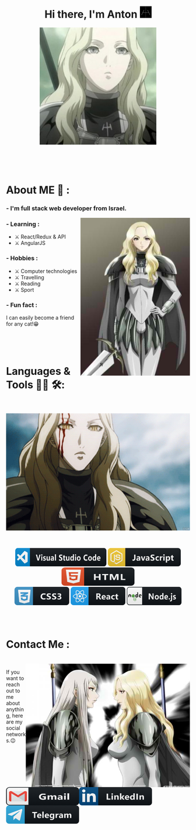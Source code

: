 <h1 align="center">Hi there, I'm Anton <img src="https://github.com/TaskForce73/TaskForce73/blob/main/testFolder/download.png" alt="Claymore" height="32" width="32" /></h1>
<p align="center"><img src="https://github.com/TaskForce73/TaskForce73/blob/main/testFolder/opening.JPG" alt="Teresa Of The Faint Smile" height="320" width="320"/></p>


</br>
</br>
</br>


# About ME 💬 :

### - I'm full stack web developer from Israel.

<img hight="200" width="300" alt="GIF" align="right" src="https://github.com/TaskForce73/TaskForce73/blob/main/testFolder/IMG_3704.JPG">

### - Learning :
- ⚔ React/Redux & API
- ⚔ AngularJS

### - Hobbies : 
- ⚔ Computer technologies
- ⚔ Travelling 
- ⚔ Reading 
- ⚔ Sport

### - Fun fact :
I can easily become a friend for any cat!😁

</br>
</br>
</br>

# Languages & Tools 👨‍💻 🛠:
</br>
  <p align="center"><img src="https://github.com/TaskForce73/TaskForce73/blob/main/testFolder/IMG_3716.GIF" alt="Teresa animation" height="320" width="656"/></p>
  </br>
<p align="center">
<!-- For more icons please follow  https://github.com/MikeCodesDotNET/ColoredBadges -->
<img src="https://github.com/TaskForce73/TaskForce73/blob/main/testFolder/visualstudio_code%403x.png" alt="vs code" width="250" height="50">
<img src="https://github.com/TaskForce73/TaskForce73/blob/main/testFolder/js%403x.png" alt="js" width="200" height="50">
<img src="https://github.com/TaskForce73/TaskForce73/blob/main/testFolder/html%403x.png" alt="html" width="200" height="50">
</br>
<img src="https://github.com/TaskForce73/TaskForce73/blob/main/testFolder/css3%403x.png" alt="css" width="150" height="50">
<img src="https://github.com/TaskForce73/TaskForce73/blob/main/testFolder/react%403x.png" alt="react" width="150" height="50">
<img src="https://github.com/TaskForce73/TaskForce73/blob/main/testFolder/nodejs%403x.png" alt="nodeJS" width="150" height="50">
</p>


</br>
</br>


# Contact Me :

<p>
 </br>


<img hight="320" width="450" align="right" alt="contact" src="https://github.com/TaskForce73/TaskForce73/blob/main/testFolder/IMG_3718.JPG">


If you want to reach out to me about anything, here are my social networks.😉

<a href="mailto:antfilatov91.@gmail.com">
 <img align="left" alt="Gmail" width="200" height="50" src="https://github.com/TaskForce73/TaskForce73/blob/main/testFolder/gmail%403x.png" />
</a>
<a href="linkedin.com/in/antfilatov">
  <img align="left" alt="Linkedin" width="200" height="50" src="https://github.com/TaskForce73/TaskForce73/blob/main/testFolder/linkedin%403x.png" />
</a>
<a href="https://www.reddit.com/user/X_Ashutosh_X">
  <img align="left" alt="Telegram" width="200" height="50" src="https://github.com/TaskForce73/TaskForce73/blob/main/testFolder/telegram%403x.png" />
</a>
 </p>
  
